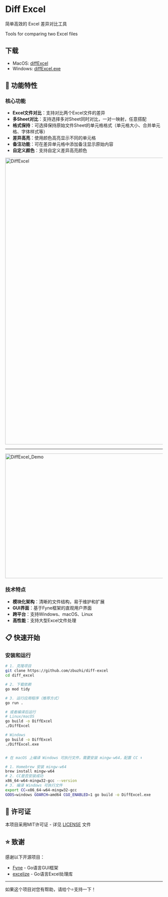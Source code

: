 # Diff Excel
简单高效的 Excel 差异对比工具

Tools for comparing two Excel files

## 下载
- MacOS: [diffExcel](https://github.com/zbuzhi/diff-excel/releases/download/v1.1.0/diffExcel)
- Windows: [diffExcel.exe](https://github.com/zbuzhi/diff-excel/releases/download/v1.1.0/diffExcel.exe)


## 🚀 功能特性

### 核心功能
- **Excel文件对比**：支持对比两个Excel文件的差异
- **多Sheet对比**：支持选择多对Sheet同时对比，一对一映射，任意搭配
- **格式保持**：可选择保持原始文件Sheet的单元格格式（单元格大小、合并单元格、字体样式等）
- **差异高亮**：使用颜色高亮显示不同的单元格
- **备注功能**：可在差异单元格中添加备注显示原始内容
- **自定义颜色**：支持自定义差异高亮颜色
<img width="915" alt="DiffExcel" src="https://github.com/user-attachments/assets/8d90251d-ef72-4f3e-9fe0-2b5dd0ea31ae" />

---

<img width="915" height="398" alt="DiffExcel_Demo" src="https://github.com/user-attachments/assets/c5fd8f32-5e33-4a60-9987-5cb2f84f7c05" />


### 技术特点
- **模块化架构**：清晰的文件结构，易于维护和扩展
- **GUI界面**：基于Fyne框架的直观用户界面
- **跨平台**：支持Windows、macOS、Linux
- **高性能**：支持大型Excel文件处理

## 📋 快速开始

### 安装和运行

```bash
# 1. 克隆项目
git clone https://github.com/zbuzhi/diff-excel
cd diff_excel

# 2. 下载依赖
go mod tidy

# 3. 运行应用程序（推荐方式）
go run .

# 或者编译后运行
# Linux/macOS
go build -o DiffExcel
./DiffExcel

# Windows
go build -o DiffExcel
./DiffExcel.exe


# 在 macOS 上编译 Windows 可执行文件，需要安装 mingw-w64，配置 CC ⬇️

# 1. Homebrew 安装 mingw-w64
brew install mingw-w64
# 2. CC是否安装成功
x86_64-w64-mingw32-gcc --version
# 3. 编译 Windows 可执行文件
export CC=x86_64-w64-mingw32-gcc
GOOS=windows GOARCH=amd64 CGO_ENABLED=1 go build -o DiffExcel.exe
```

## 📄 许可证

本项目采用MIT许可证 - 详见 [LICENSE](LICENSE) 文件

## ⭐ 致谢

感谢以下开源项目：
- [Fyne](https://fyne.io/) - Go语言GUI框架
- [excelize](https://github.com/qax-os/excelize) - Go语言Excel处理库

---

如果这个项目对您有帮助，请给个⭐️支持一下！
